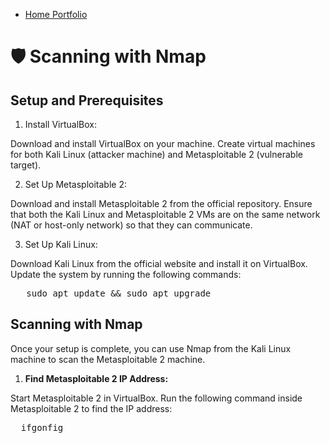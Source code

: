 - <a href="https://github.com/rafa0c">Home Portfolio</a>

# 🛡️ Scanning with Nmap

## Setup and Prerequisites

1. Install VirtualBox:

Download and install VirtualBox on your machine.
Create virtual machines for both Kali Linux (attacker machine) and Metasploitable 2 (vulnerable target).

2. Set Up Metasploitable 2:

Download and install Metasploitable 2 from the official repository.
Ensure that both the Kali Linux and Metasploitable 2 VMs are on the same network (NAT or host-only network) so that they can communicate.

3. Set Up Kali Linux:

Download Kali Linux from the official website and install it on VirtualBox.
Update the system by running the following commands:

<pre>   sudo apt update && sudo apt upgrade  </pre>

## Scanning with Nmap
Once your setup is complete, you can use Nmap from the Kali Linux machine to scan the Metasploitable 2 machine.

1. **Find Metasploitable 2 IP Address:**

Start Metasploitable 2 in VirtualBox.
Run the following command inside Metasploitable 2 to find the IP address:

<pre>  ifgonfig  </pre>







